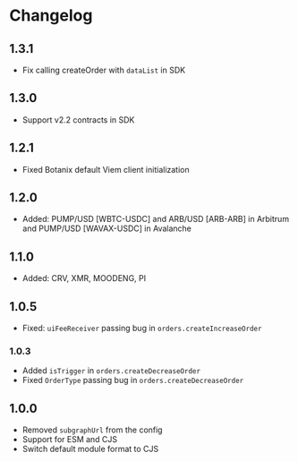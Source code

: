 # Changelog

## 1.3.1

- Fix calling createOrder with `dataList` in SDK

## 1.3.0

- Support v2.2 contracts in SDK

## 1.2.1

- Fixed Botanix default Viem client initialization

## 1.2.0

- Added: PUMP/USD [WBTC-USDC] and ARB/USD [ARB-ARB] in Arbitrum and PUMP/USD [WAVAX-USDC] in Avalanche

## 1.1.0

- Added: CRV, XMR, MOODENG, PI

## 1.0.5

- Fixed: `uiFeeReceiver` passing bug in `orders.createIncreaseOrder`

### 1.0.3

- Added `isTrigger` in `orders.createDecreaseOrder`
- Fixed `OrderType` passing bug in `orders.createDecreaseOrder`

## 1.0.0

- Removed `subgraphUrl` from the config
- Support for ESM and CJS
- Switch default module format to CJS
